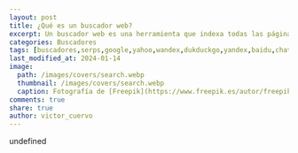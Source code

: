 ```yaml
---
layout: post
title: ¿Qué es un buscador web?
excerpt: Un buscador web es una herramienta que indexa todas las páginas que hay en Internet para poder buscar sobre ellas.
categories: Buscadores
tags: [buscadores,serps,google,yahoo,wandex,dukduckgo,yandex,baidu,chatgpt]
last_modified_at: 2024-01-14
image:
  path: /images/covers/search.webp
  thumbnail: /images/covers/search.webp
  caption: Fotografía de [Freepik](https://www.freepik.es/autor/freepik)
comments: true
share: true
author: victor_cuervo
---
```

undefined
